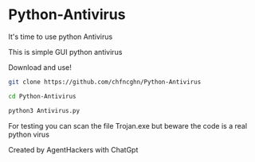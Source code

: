 # Python-Antivirus
It's time to use python Antivirus

This is simple GUI python antivirus

Download and use!

```bash
git clone https://github.com/chfncghn/Python-Antivirus
```
```bash 
cd Python-Antivirus
```
```bash
python3 Antivirus.py
```
For testing you can scan the file Trojan.exe but beware the code is a real python virus




Created by AgentHackers with ChatGpt
